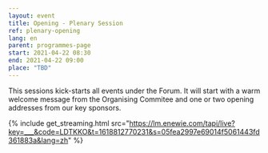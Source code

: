 ```yaml
---
layout: event
title: Opening - Plenary Session
ref: plenary-opening
lang: en
parent: programmes-page
start: 2021-04-22 08:30
end: 2021-04-22 09:00
place: "TBD"
---
```

This sessions kick-starts all events under the Forum. It will start with a warm welcome message from the Organising Commitee and one or two opening addresses from our key sponsors.

{% include get_streaming.html src="https://lm.enewie.com/tapi/live?key=___&code=LDTKKO&t=1618812770231&s=05fea2997e69014f5061443fd361883a&lang=zh" %}
